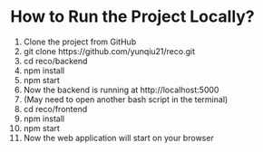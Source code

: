 <h1>How to Run the Project Locally?</h1>
<ol>
  <li>Clone the project from GitHub</li>
  <li>git clone https://github.com/yunqiu21/reco.git</li>
  <li>cd reco/backend</li>
  <li>npm install</li>
  <li>npm start</li>
  <li>Now the backend is running at http://localhost:5000</li>
  <li>(May need to open another bash script in the terminal)</li>
  <li>cd reco/frontend</li>
  <li>npm install</li>
  <li>npm start</li>
  <li>Now the web application will start on your browser</li>
</ol>

